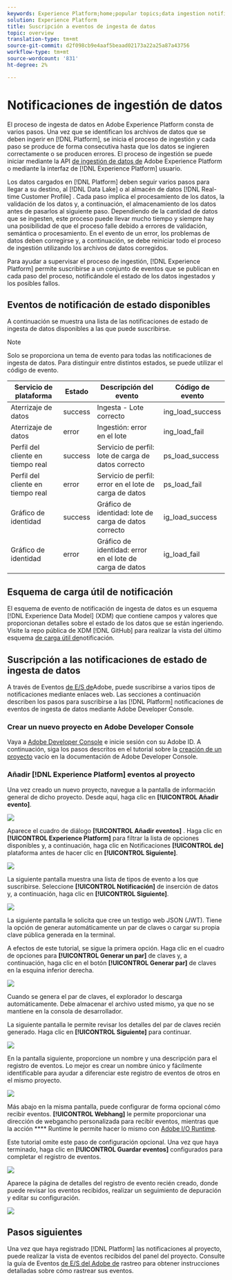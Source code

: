 ```yaml
---
keywords: Experience Platform;home;popular topics;data ingestion notifications;notifications;subscribe events;data ingestion status events;status events;subscribe;status notifications;
solution: Experience Platform
title: Suscripción a eventos de ingesta de datos
topic: overview
translation-type: tm+mt
source-git-commit: d2f098cb9e4aaf5beaad02173a22a25a87a43756
workflow-type: tm+mt
source-wordcount: '831'
ht-degree: 2%

---
```



# Notificaciones de ingestión de datos

El proceso de ingesta de datos en Adobe Experience Platform consta de varios pasos. Una vez que se identifican los archivos de datos que se deben ingerir en [!DNL Platform], se inicia el proceso de ingestión y cada paso se produce de forma consecutiva hasta que los datos se ingieren correctamente o se producen errores. El proceso de ingestión se puede iniciar mediante la API [de ingestión de datos de](https://www.adobe.io/apis/experienceplatform/home/api-reference.html#!acpdr/swagger-specs/ingest-api.yaml) Adobe Experience Platform o mediante la interfaz de [!DNL Experience Platform] usuario.

Los datos cargados en [!DNL Platform] deben seguir varios pasos para llegar a su destino, al [!DNL Data Lake] o al almacén de datos [!DNL Real-time Customer Profile] . Cada paso implica el procesamiento de los datos, la validación de los datos y, a continuación, el almacenamiento de los datos antes de pasarlos al siguiente paso. Dependiendo de la cantidad de datos que se ingesten, este proceso puede llevar mucho tiempo y siempre hay una posibilidad de que el proceso falle debido a errores de validación, semántica o procesamiento. En el evento de un error, los problemas de datos deben corregirse y, a continuación, se debe reiniciar todo el proceso de ingestión utilizando los archivos de datos corregidos.

Para ayudar a supervisar el proceso de ingestión, [!DNL Experience Platform] permite suscribirse a un conjunto de eventos que se publican en cada paso del proceso, notificándole el estado de los datos ingestados y los posibles fallos.

## Eventos de notificación de estado disponibles

A continuación se muestra una lista de las notificaciones de estado de ingesta de datos disponibles a las que puede suscribirse.

>[!NOTE]
>
>Solo se proporciona un tema de evento para todas las notificaciones de ingesta de datos. Para distinguir entre distintos estados, se puede utilizar el código de evento.

| Servicio de plataforma | Estado | Descripción del evento | Código de evento |
| ---------------- | ------ | ----------------- | ---------- |
| Aterrizaje de datos | success | Ingesta - Lote correcto | ing_load_success |
| Aterrizaje de datos | error | Ingestión: error en el lote | ing_load_fail |
| Perfil del cliente en tiempo real | success | Servicio de perfil: lote de carga de datos correcto | ps_load_success |
| Perfil del cliente en tiempo real | error | Servicio de perfil: error en el lote de carga de datos | ps_load_fail |
| Gráfico de identidad | success | Gráfico de identidad: lote de carga de datos correcto | ig_load_success |
| Gráfico de identidad | error | Gráfico de identidad: error en el lote de carga de datos | ig_load_fail |

## Esquema de carga útil de notificación

El esquema de evento de notificación de ingesta de datos es un esquema [!DNL Experience Data Model] (XDM) que contiene campos y valores que proporcionan detalles sobre el estado de los datos que se están ingeriendo. Visite la repo pública de XDM [!DNL GitHub] para realizar la vista del último esquema [de carga útil de](https://github.com/adobe/xdm/blob/master/schemas/notifications/ingestion.schema.json)notificación.

## Suscripción a las notificaciones de estado de ingesta de datos

A través de Eventos [de E/S de](https://www.adobe.io/apis/experienceplatform/events.html)Adobe, puede suscribirse a varios tipos de notificaciones mediante enlaces web. Las secciones a continuación describen los pasos para suscribirse a las [!DNL Platform] notificaciones de eventos de ingesta de datos mediante Adobe Developer Console.

### Crear un nuevo proyecto en Adobe Developer Console

Vaya a [Adobe Developer Console](https://www.adobe.com/go/devs_console_ui) e inicie sesión con su Adobe ID. A continuación, siga los pasos descritos en el tutorial sobre la [creación de un proyecto](https://www.adobe.io/apis/experienceplatform/console/docs.html#!AdobeDocs/adobeio-console/master/projects-empty.md) vacío en la documentación de Adobe Developer Console.

### Añadir [!DNL Experience Platform] eventos al proyecto

Una vez creado un nuevo proyecto, navegue a la pantalla de información general de dicho proyecto. Desde aquí, haga clic en **[!UICONTROL Añadir evento]**.

![](../images/quality/subscribe-events/add-event-button.png)

Aparece el cuadro de diálogo **[!UICONTROL Añadir eventos]** . Haga clic en **[!UICONTROL Experience Platform]** para filtrar la lista de opciones disponibles y, a continuación, haga clic en Notificaciones **[!UICONTROL de]** plataforma antes de hacer clic en **[!UICONTROL Siguiente]**.

![](../images/quality/subscribe-events/select-platform-events.png)

La siguiente pantalla muestra una lista de tipos de evento a los que suscribirse. Seleccione **[!UICONTROL Notificación]** de inserción de datos y, a continuación, haga clic en **[!UICONTROL Siguiente]**.

![](../images/quality/subscribe-events/choose-event-subscriptions.png)

La siguiente pantalla le solicita que cree un testigo web JSON (JWT). Tiene la opción de generar automáticamente un par de claves o cargar su propia clave pública generada en la terminal.

A efectos de este tutorial, se sigue la primera opción. Haga clic en el cuadro de opciones para **[!UICONTROL Generar un par]** de claves y, a continuación, haga clic en el botón **[!UICONTROL Generar par]** de claves en la esquina inferior derecha.

![](../images/quality/subscribe-events/generate-keypair.png)

Cuando se genera el par de claves, el explorador lo descarga automáticamente. Debe almacenar el archivo usted mismo, ya que no se mantiene en la consola de desarrollador.

La siguiente pantalla le permite revisar los detalles del par de claves recién generado. Haga clic en **[!UICONTROL Siguiente]** para continuar.

![](../images/quality/subscribe-events/keypair-generated.png)

En la pantalla siguiente, proporcione un nombre y una descripción para el registro de eventos. Lo mejor es crear un nombre único y fácilmente identificable para ayudar a diferenciar este registro de eventos de otros en el mismo proyecto.

![](../images/quality/subscribe-events/registration-details.png)

Más abajo en la misma pantalla, puede configurar de forma opcional cómo recibir eventos. **[!UICONTROL Webhang]** le permite proporcionar una dirección de webgancho personalizada para recibir eventos, mientras que la acción **** Runtime le permite hacer lo mismo con [Adobe I/O Runtime](https://www.adobe.io/apis/experienceplatform/runtime/docs.html).

Este tutorial omite este paso de configuración opcional. Una vez que haya terminado, haga clic en **[!UICONTROL Guardar eventos]** configurados para completar el registro de eventos.

![](../images/quality/subscribe-events/receive-events.png)

Aparece la página de detalles del registro de evento recién creado, donde puede revisar los eventos recibidos, realizar un seguimiento de depuración y editar su configuración.

![](../images/quality/subscribe-events/registration-complete.png)

## Pasos siguientes

Una vez que haya registrado [!DNL Platform] las notificaciones al proyecto, puede realizar la vista de eventos recibidos del panel del proyecto. Consulte la guía de Eventos [de E/S del Adobe de](https://www.adobe.io/apis/experienceplatform/events/docs.html#!adobedocs/adobeio-events/master/support/tracing.md) rastreo para obtener instrucciones detalladas sobre cómo rastrear sus eventos.
